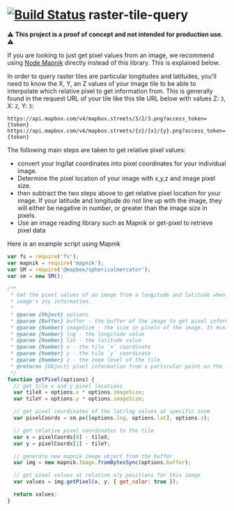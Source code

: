 [![Build Status](https://travis-ci.org/mapbox/raster-tile-query.svg?branch=master)](https://travis-ci.org/mapbox/raster-tile-query)
raster-tile-query
=================

:warning: **This project is a proof of concept and not intended for production use.** :warning:

If you are looking to just get pixel values from an image, we recommend using [Node Mapnik](http://mapnik.org/documentation/node-mapnik/) directly instead of this library. This is explained below.

In order to query raster tiles are particular longitudes and latitudes, you'll need to know the X, Y, an Z values of your image tile to be able to interpolate which relative pixel to get information from. This is generally found in the request URL of your tile like this tile URL below with values Z: `3`, X: `2`, Y: `3`:

```
https://api.mapbox.com/v4/mapbox.streets/3/2/3.png?access_token={token}
https://api.mapbox.com/v4/mapbox.streets/{z}/{x}/{y}.png?access_token={token}
```

The following main steps are taken to get relative pixel values:

* convert your lng/lat coordinates into pixel coordinates for your individual image.
* Determine the pixel location of your image with x,y,z and image pixel size.
* then subtract the two steps above to get relative pixel location for your image. If your latitude and longitude do not line up with the image, they will either be negative in number, or greater than the image size in pixels.
* Use an image reading library such as Mapnik or get-pixel to retrieve pixel data

Here is an example script using Mapnik

```JavaScript
var fs = require('fs');
var mapnik = require('mapnik');
var SM = require('@mapbox/sphericalmercator');
var sm = new SM();

/**
 * Get the pixel values of an image from a longitude and latitude when proviiding the
 * image's zxy information.
 *
 * @param {Object} options
 * @param {Buffer} buffer - the buffer of the image to get pixel information from
 * @param {Number} imageSize - the size in pixels of the image. It must be square. Typical values are 256 or 512
 * @param {Number} lng - the longitude value
 * @param {Number} lat - the latitude value
 * @param {Number} x - the tile `x` coordinate
 * @param {Number} y - the tile `y` coordinate
 * @param {Number} z - the zoom level of the tile
 * @returns {Object} pixel information from a particular point on the image
 */
function getPixel(options) {
  // get tile x and y pixel locations
  var tileX = options.x * options.imageSize;
  var tileY = options.y * options.imageSize;

  // get pixel coordinates of the lat/lng values at specific zoom
  var pixelCoords = sm.px([options.lng, options.lat], options.z);

  // get relative pixel coordinates to the tile
  var x = pixelCoords[0] - tileX;
  var y = pixelCoords[1] - tileY;

  // generate new mapnik image object from the buffer
  var img = new mapnik.Image.fromBytesSync(options.buffer);

  // get pixel values at relative x/y positions for this image
  var values = img.getPixel(x, y, { get_color: true });

  return values;
}
```
